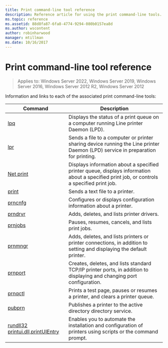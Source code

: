 ```yaml
---
title: Print command-line tool reference
description: Reference article for using the print command-line tools.
ms.topic: reference
ms.assetid: 88d8fa87-6fa8-4774-9294-080b0157ea8d
ms.author: wscontent
author: robinharwood
manager: mtillman
ms.date: 10/16/2017
---
```


# Print command-line tool reference

>Applies to: Windows Server 2022, Windows Server 2019, Windows Server 2016, Windows Server 2012 R2, Windows Server 2012

Information and links to each of the associated print command-line tools:

| Command | Description |
|--|--|
| [lpq](lpq.md) | Displays the status of a print queue on a computer running Line printer Daemon (LPD). |
| [lpr](lpr.md) | Sends a file to a computer or printer sharing device running the Line printer Daemon (LPD) service in preparation for printing. |
| [Net print](net-print.md) | Displays information about a specified printer queue, displays information about a specified print job, or controls a specified print job. |
| [print](print.md) | Sends a text file to a printer. |
| [prncnfg](prncnfg.md) | Configures or displays configuration information about a printer. |
| [prndrvr](prndrvr.md) | Adds, deletes, and lists printer drivers. |
| [prnjobs](prnjobs.md) | Pauses, resumes, cancels, and lists print jobs. |
| [prnmngr](prnmngr.md) | Adds, deletes, and lists printers or printer connections, in addition to setting and displaying the default printer. |
| [prnport](prnport.md) | Creates, deletes, and lists standard TCP/IP printer ports, in addition to displaying and changing port configuration. |
| [prnqctl](prnqctl.md) | Prints a test page, pauses or resumes a printer, and clears a printer queue. |
| [pubprn](pubprn.md) | Publishes a printer to the active directory directory service. |
| [rundll32 printui.dll,printUIEntry](rundll32-printui.md) | Enables you to automate the installation and configuration of printers using scripts or the command prompt. |
